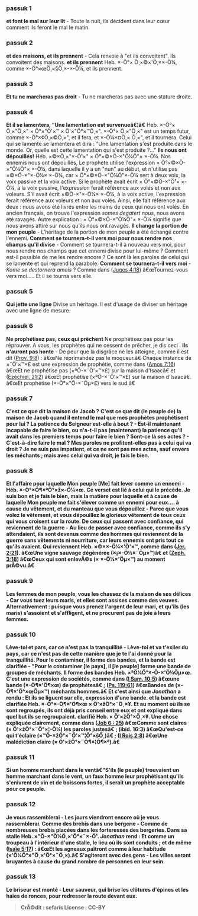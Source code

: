 
### passuk 1
<b>et font le mal sur leur lit</b> - Toute la nuit, ils décident dans leur cœur comment ils feront le mal le matin. 

### passuk 2
<b>et des maisons, et ils prennent</b> - Cela renvoie à "et ils convoitent". Ils convoitent des maisons. 
<b>et ils prennent</b> Heb. ×-Ö°× Ö¸×©×'Ö¸××-Ö¼, comme ×-Ö°×œÖ¸×§Ö¸×-×-Ö¼, et ils prennent. 

### passuk 3
<b>Et tu ne marcheras pas droit</b> - Tu ne marcheras pas avec une stature droite. 

### passuk 4
<b>Et il se lamentera, "Une lamentation est survenueâ€¦â€</b> Heb. ×-Ö°× Ö¸×"Ö¸×" × Ö°×"Ö'×™ × Ö'×"Ö°×™Ö¸×". ×-Ö°× Ö¸×"Ö¸×" est un temps futur, comme ×-Ö°×¢Ö¸×©Ö¸×", et il fera, et ×-Ö¼×¤Ö¸× Ö¸×", et il tournera. Celui qui se lamente se lamentera et dira : "Une lamentation s'est produite dans le monde. Or, quelle est cette lamentation qui s'est produite ?..." <b>Ils nous ont dépouillés!</b> Héb. ×©×Ö¸×"×-Ö¹×" × Ö°×©×Ö-×"Ö¼Ö"× ×-Ö¼. Nos ennemis nous ont dépouillés, Le prophète utilise l'expression × Ö°×©×Ö-×"Ö¼Ö"× ×-Ö¼, dans laquelle il y a un "nun" au début, et n'utilise pas ×©×Ö-×"×-Ö¼× ×-Ö¼, car × Ö°×©×Ö-×"Ö¼Ö"×-Ö¼ sert à deux voix, la voix passive et la voix active. Si le prophète avait écrit × Ö°×©Ö-×"Ö¹× ×-Ö¼, à la voix passive, l'expression ferait référence aux volés et non aux voleurs. S'il avait écrit ×©Ö-×"×-Ö¼× ×-Ö¼, à la voix active, l'expression ferait référence aux voleurs et non aux volés. Ainsi, elle fait référence aux deux : nous avons été livrés entre les mains de ceux qui nous ont volés. En ancien français, on trouve l'expression <i>somes degatert nous</i>, nous avons été ravagés. Autre explication : × Ö°×©×Ö-×"Ö¼Ö"× ×-Ö¼ signifie que nous avons attiré sur nous qu'ils nous ont ravagés. 
<b>Il change la portion de mon peuple</b> - L'héritage de la portion de mon peuple a été échangé contre l'ennemi. 
<b>Comment se tournera-t-il vers moi pour nous rendre nos champs qu'il divise</b> - Comment se tournera-t-il à nouveau vers moi, pour nous rendre nos champs que cet ennemi divise pour lui-même ? Comment est-il possible de me les rendre encore ? Ce sont là les paroles de celui qui se lamente et qui reprend la parabole. <b>Comment se tournera-t-il vers moi</b> - <i>Kome se destornera amois</i> ? Comme dans (<a class="refLink" href="/Juges.4.18" data-ref="Juges 4:18">Juges 4:18</a>) â€œTournez-vous vers moi..... Et il se tourna vers elle. 

### passuk 5
<b>Qui jette une ligne</b> Divise un héritage. Il est d'usage de diviser un héritage avec une ligne de mesure. 

### passuk 6
<b>Ne prophétisez pas, ceux qui prêchent</b> Ne prophétisez pas pour les réprouver. A vous, les prophètes qui ne cessent de prêcher, je dis ceci . 
<b>Ils n'auront pas honte</b> - De peur que la disgrâce ne les atteigne, comme il est dit (<a class="refLink" href="/Proverbes.9.8" data-ref="Proverbes 9:8">Prov. 9:8</a>) : â€œNe réprimandez pas le moqueur.â€ Chaque instance de ×˜Ö'×™×£ est une expression de prophétie, comme dans (<a class="refLink" href="/Amos.7 .16" data-ref="Amos 7:16">Amos 7:16</a>) â€œEt ne prophétise pas (×ªÖ-×˜Ö'×™×£) sur la maison d'Isaacâ€ et (<a class="refLink" href="/Ezéchiel.21.2" data-ref="Ezéchiel 21:2">Ezéchiel. 21:2</a>) â€œEt prophétise (×ªÖ-×˜Ö'×™×£) sur la maison d'Isaacâ€. â€œEt prophétise (×-Ö°×"Ö-×˜Öµ×£) vers le sud.â€ 

### passuk 7
<b>C'est ce que dit la maison de Jacob ?</b> <b>C'est ce que dit (le peuple de) la maison de Jacob quand il entend le mal que mes prophètes prophétisent pour lui ? 
<b>La patience du Seigneur est-elle à bout ?</b> - Est-il maintenant incapable de faire le bien, ou n'a-t-il pas (maintenant) la patience qu'il avait dans les premiers temps pour faire le bien ? 
<b>Sont-ce là ses actes ?</b> - C'est-à-dire faire le mal ? 
<b>Mes paroles ne profitent-elles pas à celui qui va droit ?</b> <b>Je ne suis pas impatient, et ce ne sont pas mes actes, sauf envers les méchants ; mais avec celui qui va droit, je fais le bien. 

### passuk 8
<b>Et l'affaire pour laquelle Mon peuple [Me] fait lever comme un ennemi</b> - Héb. ×-Ö°×Ö¶×ªÖ°×ž×-Ö¼×œ. Ce verset est lié à celui qui le précède. Je suis bon et je fais le bien, mais la matière pour laquelle et à cause de laquelle Mon peuple me fait s'élever comme un ennemi pour eux.... 
<b>à cause du vêtement, et du manteau que vous dépouillez</b> - Parce que vous volez le vêtement, et vous dépouillez le glorieux vêtement de tous ceux qui vous croisent sur la route. 
<b>De ceux qui passent avec confiance, qui reviennent de la guerre</b> - Au lieu de passer avec confiance, comme ils s'y attendaient, ils sont devenus comme des hommes qui reviennent de la guerre sans vêtements ni nourriture, car leurs ennemis ont pris tout ce qu'ils avaient. <b>Qui reviennent</b> Heb. ×©××-Ö¼×'Ö'×™, comme dans (<a class="refLink" href="/Jeremiah.2.21" data-ref="Jeremiah 2:21">Jer. 2:21</a>). â€œUne vigne sauvage dégénérée (×¡×-Ö¼×¨Öµ×™)â€ et (<a class="refLink" href="/Zephaniah.3.18" data-ref="Zephaniah 3:18">Zeph. 3:18</a>) â€œCeux qui sont enlevÃ©s (× ×-Ö¼×'Öµ×™) au moment prÃ©vu.â€ 

### passuk 9
<b>Les femmes de mon peuple, vous les chassez de la maison de ses délices</b> - Car vous tuez leurs maris, et elles sont assises comme des veuves. Alternativement : puisque vous prenez l'argent de leur mari, et qu'ils (les maris) s'assoient et s'affligent, et ne procurent pas de joie à leurs femmes. 

### passuk 10
<b>Lève-toi et pars, car ce n'est pas la tranquillité</b> - Lève-toi et va t'exiler du pays, car ce n'est pas de cette manière que je te l'ai donné pour la tranquillité. 
<b>Pour le contaminer, il forme des bandes, et la bande est clarifiée</b> - "Pour le contaminer [le pays], il [le peuple] forme une bande de groupes de méchants. <b>Il forme des bandes</b> Heb. ×ªÖ¼Ö°×-Ö-×'Ö¼Öµ×œ. C'est une expression de sociétés, comme dans (<a class="refLink" href="/I_Samuel.10.5" data-ref="I Samuel 10:5">I Sam. 10:5</a>) â€œune bande (×-Ö¶×'Ö¶×œ) de prophètesâ€ ; (<a class="refLink" href="/Psalms.119.61" data-ref="Psalms 119:61">Ps. 119:61</a>) â€œBandes de (×-Ö¶×'Ö°×œÖµ×™) méchants hommes.â€ Et c'est ainsi que <i>Jonathan</i> a rendu : Et ils se liguent sur elle, expression d'une bande. 
<b>et la bande est clarifiée</b> Heb. ×-Ö°×-Ö¶×'Ö¶×œ × Ö'×žÖ°×¨Ö¸×¥. Et au moment où ils se sont regroupés, ils ont déjà pris conseil entre eux et ont expliqué dans quel but ils se regroupaient. 
<b>clarifié</b> Heb. × Ö'×žÖ°×Ö¸×¥. Une chose expliquée clairement, comme dans (<a class="refLink" href="/Job.6 .25" data-ref="Job 6:25">Job 6 : 25</a>) â€œComme sont claires (× Ö'×žÖ°×¨Ö°×¦-Ö¼) les paroles justesâ€ ; (ibid. 16:3) â€œQu'est-ce qui t'éclaire (×™Ö-×žÖ°×¨Ö'×™¦Ö°×šÖ¸)â€ ; (<a class="refLink" href="/I_Rois.2 .8" data-ref="I Rois 2:8">I Rois 2:8</a>) â€œUne malédiction claire (× Ö'×žÖ°×¨Ö¶×¦Ö¶×ª).â€ 

### passuk 11
<b>Si un homme marchant dans le vent</b>â€"S'ils (le peuple) trouvaient un homme marchant dans le vent, un faux homme leur prophétisant qu'ils s'enivrent de vin et de boissons fortes, il serait un prophète acceptable pour ce peuple. 

### passuk 12
<b>Je vous rassemblerai</b> - Les jours viendront encore où je vous rassemblerai. 
<b>Comme des brebis dans une bergerie</b> - Comme de nombreuses brebis placées dans les forteresses des bergeries. 
<b>Dans sa stalle</b> Heb. ×"Ö-×"Ö¼Ö¸×'Ö°×¨×-Ö¹. <i>Jonathan</i> rend : Et comme un troupeau à l'intérieur d'une stalle, le lieu où ils sont conduits ; et de même (<a class="refLink" href="/Isaïe.5.17" data-ref="Isaïe 5:17">Isaïe 5:17</a>) : â€œEt les agneaux paîtront comme à leur habitude (×'Ö¼Ö°×"Ö¸×'Ö°×¨Ö¸×).â€ 
<b>S'agiteront avec des gens</b> - Les villes seront bruyantes à cause du grand nombre de personnes en leur sein. 

### passuk 13
<b>Le briseur est monté</b> - Leur sauveur, qui brise les clôtures d'épines et les haies de ronces, pour redresser la route devant eux. 

>CrÃ©dit : sefaris
>License : CC-BY